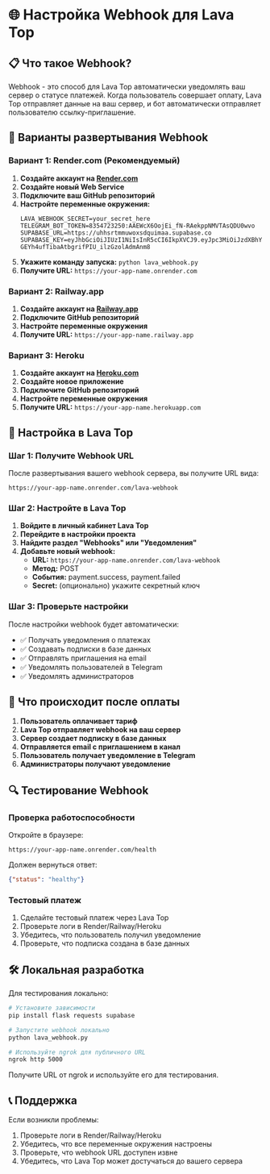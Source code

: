 # 🌐 Настройка Webhook для Lava Top

## 📋 Что такое Webhook?

Webhook - это способ для Lava Top автоматически уведомлять ваш сервер о статусе платежей. Когда пользователь совершает оплату, Lava Top отправляет данные на ваш сервер, и бот автоматически отправляет пользователю ссылку-приглашение.

## 🚀 Варианты развертывания Webhook

### Вариант 1: Render.com (Рекомендуемый)

1. **Создайте аккаунт на [Render.com](https://render.com)**
2. **Создайте новый Web Service**
3. **Подключите ваш GitHub репозиторий**
4. **Настройте переменные окружения:**
   ```
   LAVA_WEBHOOK_SECRET=your_secret_here
   TELEGRAM_BOT_TOKEN=8354723250:AAEWcX6OojEi_fN-RAekppNMVTAsQDU0wvo
   SUPABASE_URL=https://uhhsrtmmuwoxsdquimaa.supabase.co
   SUPABASE_KEY=eyJhbGciOiJIUzI1NiIsInR5cCI6IkpXVCJ9.eyJpc3MiOiJzdXBhYmFzZSIsInJlZiI6InVoaHNydG1tdXdveHNkcXVpbWFhIiwicm9sZSI6ImFub24iLCJpYXQiOjE3NTQ2OTMwMzcsImV4cCI6MjA3MDI2OTAzN30.5xxo6g-GEYh4ufTibaAtbgrifPIU_ilzGzolAdmAnm8
   ```
5. **Укажите команду запуска:** `python lava_webhook.py`
6. **Получите URL:** `https://your-app-name.onrender.com`

### Вариант 2: Railway.app

1. **Создайте аккаунт на [Railway.app](https://railway.app)**
2. **Подключите GitHub репозиторий**
3. **Настройте переменные окружения**
4. **Получите URL:** `https://your-app-name.railway.app`

### Вариант 3: Heroku

1. **Создайте аккаунт на [Heroku.com](https://heroku.com)**
2. **Создайте новое приложение**
3. **Подключите GitHub репозиторий**
4. **Настройте переменные окружения**
5. **Получите URL:** `https://your-app-name.herokuapp.com`

## 🔧 Настройка в Lava Top

### Шаг 1: Получите Webhook URL

После развертывания вашего webhook сервера, вы получите URL вида:
```
https://your-app-name.onrender.com/lava-webhook
```

### Шаг 2: Настройте в Lava Top

1. **Войдите в личный кабинет Lava Top**
2. **Перейдите в настройки проекта**
3. **Найдите раздел "Webhooks" или "Уведомления"**
4. **Добавьте новый webhook:**
   - **URL:** `https://your-app-name.onrender.com/lava-webhook`
   - **Метод:** POST
   - **События:** payment.success, payment.failed
   - **Secret:** (опционально) укажите секретный ключ

### Шаг 3: Проверьте настройки

После настройки webhook будет автоматически:
- ✅ Получать уведомления о платежах
- ✅ Создавать подписки в базе данных
- ✅ Отправлять приглашения на email
- ✅ Уведомлять пользователей в Telegram
- ✅ Уведомлять администраторов

## 📱 Что происходит после оплаты

1. **Пользователь оплачивает тариф**
2. **Lava Top отправляет webhook на ваш сервер**
3. **Сервер создает подписку в базе данных**
4. **Отправляется email с приглашением в канал**
5. **Пользователь получает уведомление в Telegram**
6. **Администраторы получают уведомление**

## 🔍 Тестирование Webhook

### Проверка работоспособности

Откройте в браузере:
```
https://your-app-name.onrender.com/health
```

Должен вернуться ответ:
```json
{"status": "healthy"}
```

### Тестовый платеж

1. Сделайте тестовый платеж через Lava Top
2. Проверьте логи в Render/Railway/Heroku
3. Убедитесь, что пользователь получил уведомление
4. Проверьте, что подписка создана в базе данных

## 🛠️ Локальная разработка

Для тестирования локально:

```bash
# Установите зависимости
pip install flask requests supabase

# Запустите webhook локально
python lava_webhook.py

# Используйте ngrok для публичного URL
ngrok http 5000
```

Получите URL от ngrok и используйте его для тестирования.

## 📞 Поддержка

Если возникли проблемы:
1. Проверьте логи в Render/Railway/Heroku
2. Убедитесь, что все переменные окружения настроены
3. Проверьте, что webhook URL доступен извне
4. Убедитесь, что Lava Top может достучаться до вашего сервера
